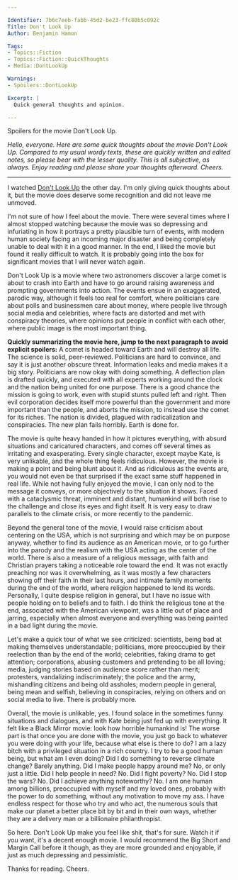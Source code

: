 ```yaml
---

Identifier: 7b6c7eeb-fabb-45d2-be23-ffc80b5c092c
Title: Don't Look Up
Author: Benjamin Hamon

Tags:
- Topics::Fiction
- Topics::Fiction::QuickThoughts
- Media::DontLookUp

Warnings:
- Spoilers::DontLookUp

Excerpt: |
  Quick general thoughts and opinion.

---
```



<p class="warning">Spoilers for the movie Don't Look Up.</p>


*Hello, everyone. Here are some quick thoughts about the movie Don't Look Up. Compared to my usual wordy texts, these are quickly written and edited notes, so please bear with the lesser quality. This is all subjective, as always. Enjoy reading and please share your thoughts afterward. Cheers.*

---

I watched [Don't Look Up](https://en.wikipedia.org/wiki/Don%27t_Look_Up) the other day. I'm only giving quick thoughts about it, but the movie does deserve some recognition and did not leave me unmoved.

I'm not sure of how I feel about the movie. There were several times where I almost stopped watching because the movie was so depressing and infuriating in how it portrays a pretty plausible turn of events, with modern human society facing an incoming major disaster and being completely unable to deal with it in a good manner. In the end, I liked the movie but found it really difficult to watch. It is probably going into the box for significant movies that I will never watch again.

Don't Look Up is a movie where two astronomers discover a large comet is about to crash into Earth and have to go around raising awareness and prompting governments into action. The events ensue in an exaggerated, parodic way, although it feels too real for comfort, where politicians care about polls and businessmen care about money, where people live through social media and celebrities, where facts are distorted and met with conspiracy theories, where opinions put people in conflict with each other, where public image is the most important thing.

**Quickly summarizing the movie here, jump to the next paragraph to avoid explicit spoilers:** A comet is headed toward Earth and will destroy all life. The science is solid, peer-reviewed. Politicians are hard to convince, and say it is just another obscure threat. Information leaks and media makes it a big story. Politicians are now okay with doing something. A deflection plan is drafted quickly, and executed with all experts working around the clock and the nation being united for one purpose. There is a good chance the mission is going to work, even with stupid stunts pulled left and right. Then evil corporation decides itself more powerful than the government and more important than the people, and aborts the mission, to instead use the comet for its riches. The nation is divided, plagued with radicalization and conspiracies. The new plan fails horribly. Earth is done for.

The movie is quite heavy handed in how it pictures everything, with absurd situations and caricatured characters, and comes off several times as irritating and exasperating. Every single character, except maybe Kate, is very unlikable, and the whole thing feels ridiculous. However, the movie is making a point and being blunt about it. And as ridiculous as the events are, you would not even be that surprised if the exact same stuff happened in real life. While not having fully enjoyed the movie, I can only nod to the message it conveys, or more objectively to the situation it shows. Faced with a cataclysmic threat, imminent and distant, humankind will both rise to the challenge and close its eyes and fight itself. It is very easy to draw parallels to the climate crisis, or more recently to the pandemic.

Beyond the general tone of the movie, I would raise criticism about centering on the USA, which is not surprising and which may be on purpose anyway, whether to find its audience as an American movie, or to go further into the parody and the realism with the USA acting as the center of the world. There is also a measure of a religious message, with faith and Christian prayers taking a noticeable role toward the end. It was not exactly preaching nor was it overwhelming, as it was mostly a few characters showing off their faith in their last hours, and intimate family moments during the end of the world, where religion happened to lend its words. Personally, I quite despise religion in general, but I have no issue with people holding on to beliefs and to faith. I do think the religious tone at the end, associated with the American viewpoint, was a little out of place and jarring, especially when almost everyone and everything was being painted in a bad light during the movie.

Let's make a quick tour of what we see criticized: scientists, being bad at making themselves understandable; politicians, more preoccupied by their reelection than by the end of the world; celebrities, faking drama to get attention; corporations, abusing customers and pretending to be all loving; media, judging stories based on audience score rather than merit; protesters, vandalizing indiscriminately; the police and the army, mishandling citizens and being old assholes; modern people in general, being mean and selfish, believing in conspiracies, relying on others and on social media to live. There is probably more.

Overall, the movie is unlikable, yes. I found solace in the sometimes funny situations and dialogues, and with Kate being just fed up with everything. It felt like a Black Mirror movie: look how horrible humankind is! The worse part is that once you are done with the movie, you just go back to whatever you were doing with your life, because what else is there to do? I am a lazy bitch with a privileged situation in a rich country. I try to be a good human being, but what am I even doing? Did I do something to reverse climate change? Barely anything. Did I make people happy around me? No, or only just a little. Did I help people in need? No. Did I fight poverty? No. Did I stop the wars? No. Did I achieve anything noteworthy? No. I am one human among billions, preoccupied with myself and my loved ones, probably with the power to do something, without any motivation to move my ass. I have endless respect for those who try and who act, the numerous souls that make our planet a better place bit by bit and in their own ways, whether they are a delivery man or a billionaire philanthropist.

So here. Don't Look Up make you feel like shit, that's for sure. Watch it if you want, it's a decent enough movie. I would recommend the Big Short and Margin Call before it though, as they are more grounded and enjoyable, if just as much depressing and pessimistic.

Thanks for reading. Cheers.
